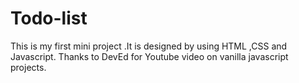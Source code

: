 # Todo-list
This is my first mini project .It is designed by using HTML ,CSS and Javascript.
Thanks to DevEd for Youtube video on vanilla javascript projects.
